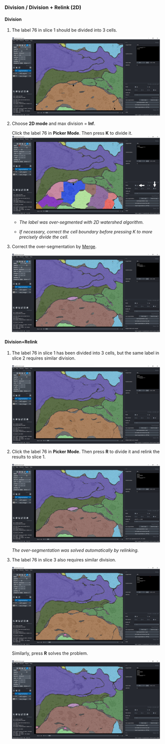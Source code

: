 ### Division / Division + Relink (2D)

#### Division
1. The label 76 in slice 1 should be divided into 3 cells.

    ![slice1](./pictures/division_2d_1_annotation.png)

2. Choose **2D mode** and max division = **Inf**. 

    Click the label 76 in **Picker Mode**. Then press **K** to divide it. 
    ![slice1](./pictures/division_2d_2_annotation.png)

    - *The label was over-segmented with 2D watershed algorithm.*

    - *If necessary, correct the cell boundary before pressing K to more precisely divide the cell.*

4. Correct the over-segmentation by [Merge](./merge.md). 

    ![slice1](./pictures/division_2d_3.png)


#### Division+Relink

1. The label 76 in slice 1 has been divided into 3 cells, but the same label in slice 2 requires similar division.

    ![slice2](./pictures/division_2d_s2_1.png)

2. Click the label 76 in **Picker Mode**. Then press **R** to divide it and relink the results to slice 1. 

    ![slice2](./pictures/division_2d_s2_2.png)

    *The over-segmentation was solved automatically by relinking.*

4. The label 76 in slice 3 also requires similar division.

    ![slice2](./pictures/division_2d_s3_1.png)

    Similarly, press **R** solves the problem. 

    ![slice2](./pictures/division_2d_s3_2.png)
